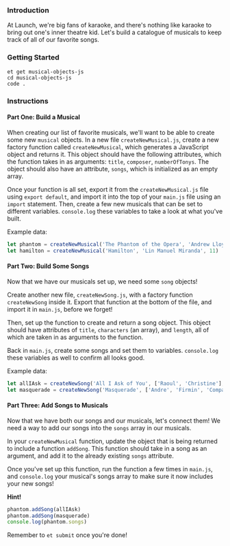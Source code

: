 ### Introduction

At Launch, we're big fans of karaoke, and there's nothing like karaoke to bring out one's inner theatre kid. Let's build a catalogue of musicals to keep track of all of our favorite songs.

### Getting Started

```no-highlight
et get musical-objects-js
cd musical-objects-js
code .
```

### Instructions

#### Part One: Build a Musical

When creating our list of favorite musicals, we'll want to be able to create some new `musical` objects. In a new file `createNewMusical.js`, create a new factory function called `createNewMusical`, which generates a JavaScript object and returns it. This object should have the following attributes, which the function takes in as arguments: `title`, `composer`, `numberOfTonys`. The object should also have an attribute, `songs`, which is initialized as an empty array.

Once your function is all set, export it from the `createNewMusical.js` file using `export default`, and import it into the top of your `main.js` file using an `import` statement. Then, create a few new musicals that can be set to different variables. `console.log` these variables to take a look at what you've built.

Example data:
```javascript
let phantom = createNewMusical('The Phantom of the Opera', 'Andrew Lloyd Webber', 7)
let hamilton = createNewMusical('Hamilton', 'Lin Manuel Miranda', 11)
```

#### Part Two: Build Some Songs

Now that we have our musicals set up, we need some `song` objects!

Create another new file, `createNewSong.js`, with a factory function `createNewSong` inside it. Export that function at the bottom of the file, and import it in `main.js`, before we forget!

Then, set up the function to create and return a song object. This object should have attributes of `title`, `characters` (an array), and `length`, all of which are taken in as arguments to the function.

Back in `main.js`, create some songs and set them to variables. `console.log` these variables as well to confirm all looks good.

Example data:
```javascript
let allIAsk = createNewSong('All I Ask of You', ['Raoul', 'Christine'], '4:11')
let masquerade = createNewSong('Masquerade', ['Andre', 'Firmin', 'Company'], '5:32')
```

#### Part Three: Add Songs to Musicals

Now that we have both our songs and our musicals, let's connect them! We need a way to add our songs into the `songs` array in our musicals.

In your `createNewMusical` function, update the object that is being returned to include a function `addSong`. This function should take in a song as an argument, and add it to the already existing `songs` attribute.

Once you've set up this function, run the function a few times in `main.js`, and `console.log` your musical's songs array to make sure it now includes your new songs!

**Hint!**
```javascript
phantom.addSong(allIAsk)
phantom.addSong(masquerade)
console.log(phantom.songs)
```

Remember to `et submit` once you're done!
